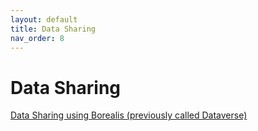 ```yaml
---
layout: default
title: Data Sharing
nav_order: 8
---
```


# Data Sharing

[Data Sharing using Borealis (previously called Dataverse)](https://learn.scholarsportal.info/modules/portage/dataverse-101-module-1/)